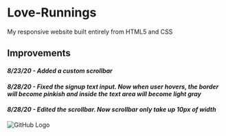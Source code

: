 # Love-Runnings
My responsive website built entirely from HTML5 and CSS

## Improvements

#### *8/23/20 - Added a custom scrollbar*
#### *8/28/20 - Fixed the signup text input. Now when user hovers, the border will become pinkish and inside the text area will become light gray*
#### *8/28/20 - Edited the scrollbar. Now scrollbar only take up 10px of width*


![GitHub Logo](http://codeinstitute.s3.amazonaws.com/FundamentalsProjects/HTML-CSS/main-image.png)